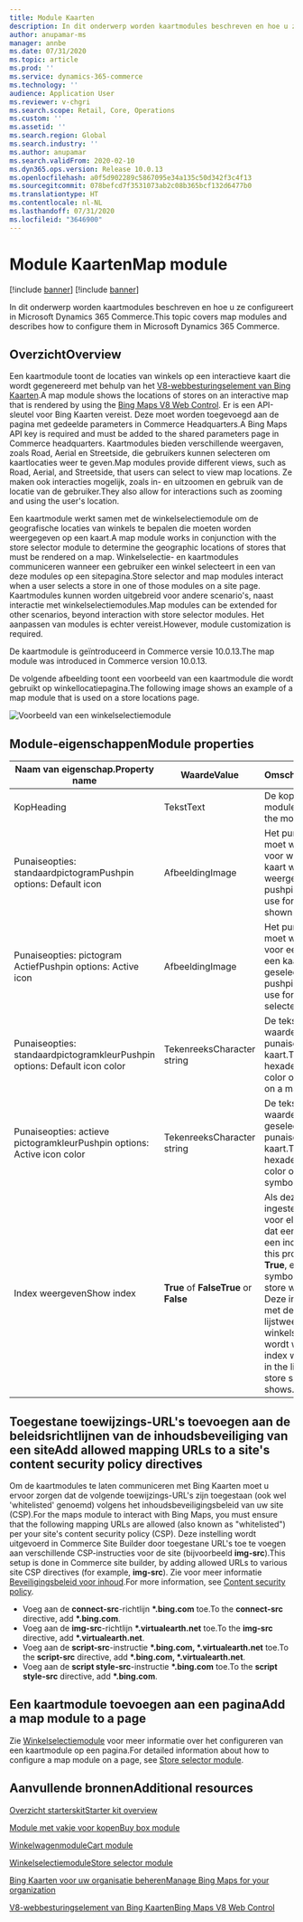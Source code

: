 ```yaml
---
title: Module Kaarten
description: In dit onderwerp worden kaartmodules beschreven en hoe u ze configureert in Microsoft Dynamics 365 Commerce.
author: anupamar-ms
manager: annbe
ms.date: 07/31/2020
ms.topic: article
ms.prod: ''
ms.service: dynamics-365-commerce
ms.technology: ''
audience: Application User
ms.reviewer: v-chgri
ms.search.scope: Retail, Core, Operations
ms.custom: ''
ms.assetid: ''
ms.search.region: Global
ms.search.industry: ''
ms.author: anupamar
ms.search.validFrom: 2020-02-10
ms.dyn365.ops.version: Release 10.0.13
ms.openlocfilehash: a0f5d902289c5867095e34a135c50d342f3c4f13
ms.sourcegitcommit: 078befcd7f3531073ab2c08b365bcf132d6477b0
ms.translationtype: HT
ms.contentlocale: nl-NL
ms.lasthandoff: 07/31/2020
ms.locfileid: "3646900"
---
```

# <a name="map-module"></a><span data-ttu-id="9bb68-103">Module Kaarten</span><span class="sxs-lookup"><span data-stu-id="9bb68-103">Map module</span></span>

[!include [banner](includes/banner.md)]
[!include [banner](includes/preview-banner.md)]

<span data-ttu-id="9bb68-104">In dit onderwerp worden kaartmodules beschreven en hoe u ze configureert in Microsoft Dynamics 365 Commerce.</span><span class="sxs-lookup"><span data-stu-id="9bb68-104">This topic covers map modules and describes how to configure them in Microsoft Dynamics 365 Commerce.</span></span>

## <a name="overview"></a><span data-ttu-id="9bb68-105">Overzicht</span><span class="sxs-lookup"><span data-stu-id="9bb68-105">Overview</span></span>

<span data-ttu-id="9bb68-106">Een kaartmodule toont de locaties van winkels op een interactieve kaart die wordt gegenereerd met behulp van het [V8-webbesturingselement van Bing Kaarten](https://docs.microsoft.com/bingmaps/v8-web-control/).</span><span class="sxs-lookup"><span data-stu-id="9bb68-106">A map module shows the locations of stores on an interactive map that is rendered by using the [Bing Maps V8 Web Control](https://docs.microsoft.com/bingmaps/v8-web-control/).</span></span> <span data-ttu-id="9bb68-107">Er is een API-sleutel voor Bing Kaarten vereist. Deze moet worden toegevoegd aan de pagina met gedeelde parameters in Commerce Headquarters.</span><span class="sxs-lookup"><span data-stu-id="9bb68-107">A Bing Maps API key is required and must be added to the shared parameters page in Commerce headquarters.</span></span> <span data-ttu-id="9bb68-108">Kaartmodules bieden verschillende weergaven, zoals Road, Aerial en Streetside, die gebruikers kunnen selecteren om kaartlocaties weer te geven.</span><span class="sxs-lookup"><span data-stu-id="9bb68-108">Map modules provide different views, such as Road, Aerial, and Streetside, that users can select to view map locations.</span></span> <span data-ttu-id="9bb68-109">Ze maken ook interacties mogelijk, zoals in- en uitzoomen en gebruik van de locatie van de gebruiker.</span><span class="sxs-lookup"><span data-stu-id="9bb68-109">They also allow for interactions such as zooming and using the user's location.</span></span>

<span data-ttu-id="9bb68-110">Een kaartmodule werkt samen met de winkelselectiemodule om de geografische locaties van winkels te bepalen die moeten worden weergegeven op een kaart.</span><span class="sxs-lookup"><span data-stu-id="9bb68-110">A map module works in conjunction with the store selector module to determine the geographic locations of stores that must be rendered on a map.</span></span> <span data-ttu-id="9bb68-111">Winkelselectie- en kaartmodules communiceren wanneer een gebruiker een winkel selecteert in een van deze modules op een sitepagina.</span><span class="sxs-lookup"><span data-stu-id="9bb68-111">Store selector and map modules interact when a user selects a store in one of those modules on a site page.</span></span> <span data-ttu-id="9bb68-112">Kaartmodules kunnen worden uitgebreid voor andere scenario's, naast interactie met winkelselectiemodules.</span><span class="sxs-lookup"><span data-stu-id="9bb68-112">Map modules can be extended for other scenarios, beyond interaction with store selector modules.</span></span> <span data-ttu-id="9bb68-113">Het aanpassen van modules is echter vereist.</span><span class="sxs-lookup"><span data-stu-id="9bb68-113">However, module customization is required.</span></span>

<span data-ttu-id="9bb68-114">De kaartmodule is geïntroduceerd in Commerce versie 10.0.13.</span><span class="sxs-lookup"><span data-stu-id="9bb68-114">The map module was introduced in Commerce version 10.0.13.</span></span>

<span data-ttu-id="9bb68-115">De volgende afbeelding toont een voorbeeld van een kaartmodule die wordt gebruikt op winkellocatiepagina.</span><span class="sxs-lookup"><span data-stu-id="9bb68-115">The following image shows an example of a map module that is used on a store locations page.</span></span>

![Voorbeeld van een winkelselectiemodule](./media/ecommerce-Storelocator.PNG)

## <a name="module-properties"></a><span data-ttu-id="9bb68-117">Module-eigenschappen</span><span class="sxs-lookup"><span data-stu-id="9bb68-117">Module properties</span></span>

| <span data-ttu-id="9bb68-118">Naam van eigenschap.</span><span class="sxs-lookup"><span data-stu-id="9bb68-118">Property name</span></span>             | <span data-ttu-id="9bb68-119">Waarde</span><span class="sxs-lookup"><span data-stu-id="9bb68-119">Value</span></span>                 | <span data-ttu-id="9bb68-120">Omschrijving</span><span class="sxs-lookup"><span data-stu-id="9bb68-120">Description</span></span> |
|---------------------------|-----------------------|-------------|
| <span data-ttu-id="9bb68-121">Kop</span><span class="sxs-lookup"><span data-stu-id="9bb68-121">Heading</span></span> | <span data-ttu-id="9bb68-122">Tekst</span><span class="sxs-lookup"><span data-stu-id="9bb68-122">Text</span></span> | <span data-ttu-id="9bb68-123">De koptekst voor de module.</span><span class="sxs-lookup"><span data-stu-id="9bb68-123">The heading for the module.</span></span> |
| <span data-ttu-id="9bb68-124">Punaiseopties: standaardpictogram</span><span class="sxs-lookup"><span data-stu-id="9bb68-124">Pushpin options: Default icon</span></span> | <span data-ttu-id="9bb68-125">Afbeelding</span><span class="sxs-lookup"><span data-stu-id="9bb68-125">Image</span></span> | <span data-ttu-id="9bb68-126">Het punaisesymbool dat moet worden gebruikt voor winkels die op een kaart worden weergegeven.</span><span class="sxs-lookup"><span data-stu-id="9bb68-126">The pushpin symbol image to use for stores that are shown on a map.</span></span> |
| <span data-ttu-id="9bb68-127">Punaiseopties: pictogram Actief</span><span class="sxs-lookup"><span data-stu-id="9bb68-127">Pushpin options: Active icon</span></span> | <span data-ttu-id="9bb68-128">Afbeelding</span><span class="sxs-lookup"><span data-stu-id="9bb68-128">Image</span></span> | <span data-ttu-id="9bb68-129">Het punaisesymbool dat moet worden gebruikt voor een winkel die op een kaart is geselecteerd.</span><span class="sxs-lookup"><span data-stu-id="9bb68-129">The pushpin symbol image to use for a store that is selected on a map.</span></span> |
| <span data-ttu-id="9bb68-130">Punaiseopties: standaardpictogramkleur</span><span class="sxs-lookup"><span data-stu-id="9bb68-130">Pushpin options: Default icon color</span></span> | <span data-ttu-id="9bb68-131">Tekenreeks</span><span class="sxs-lookup"><span data-stu-id="9bb68-131">Character string</span></span> | <span data-ttu-id="9bb68-132">De tekst of hexadecimale waarde voor de kleur van punaisesymbolen op een kaart.</span><span class="sxs-lookup"><span data-stu-id="9bb68-132">The text or hexadecimal value for the color of pushpin symbols on a map.</span></span> |
| <span data-ttu-id="9bb68-133">Punaiseopties: actieve pictogramkleur</span><span class="sxs-lookup"><span data-stu-id="9bb68-133">Pushpin options: Active icon color</span></span> | <span data-ttu-id="9bb68-134">Tekenreeks</span><span class="sxs-lookup"><span data-stu-id="9bb68-134">Character string</span></span> | <span data-ttu-id="9bb68-135">De tekst of hexadecimale waarde voor de kleur van geselecteerde punaisesymbolen op een kaart.</span><span class="sxs-lookup"><span data-stu-id="9bb68-135">The text or hexadecimal value for the color of selected pushpin symbols on a map.</span></span> |
| <span data-ttu-id="9bb68-136">Index weergeven</span><span class="sxs-lookup"><span data-stu-id="9bb68-136">Show index</span></span> | <span data-ttu-id="9bb68-137">**True** of **False**</span><span class="sxs-lookup"><span data-stu-id="9bb68-137">**True** or **False**</span></span> | <span data-ttu-id="9bb68-138">Als deze eigenschap is ingesteld op **Waar**, wordt voor elk punaisesymbool dat een winkel aangeeft, een index weergegeven.</span><span class="sxs-lookup"><span data-stu-id="9bb68-138">If this property is set to **True**, every pushpin symbol that indicates a store will show an index.</span></span> <span data-ttu-id="9bb68-139">Deze index komt overeen met de index in de lijstweergave die in de winkelselectiemodule wordt weergegeven.</span><span class="sxs-lookup"><span data-stu-id="9bb68-139">This index will match the index in the list view that the store selector module shows.</span></span> |

## <a name="add-allowed-mapping-urls-to-a-sites-content-security-policy-directives"></a><span data-ttu-id="9bb68-140">Toegestane toewijzings-URL's toevoegen aan de beleidsrichtlijnen van de inhoudsbeveiliging van een site</span><span class="sxs-lookup"><span data-stu-id="9bb68-140">Add allowed mapping URLs to a site's content security policy directives</span></span>

<span data-ttu-id="9bb68-141">Om de kaartmodules te laten communiceren met Bing Kaarten moet u ervoor zorgen dat de volgende toewijzings-URL's zijn toegestaan (ook wel 'whitelisted' genoemd) volgens het inhoudsbeveiligingsbeleid van uw site (CSP).</span><span class="sxs-lookup"><span data-stu-id="9bb68-141">For the maps module to interact with Bing Maps, you must ensure that the following mapping URLs are allowed (also known as "whitelisted") per your site's content security policy (CSP).</span></span> <span data-ttu-id="9bb68-142">Deze instelling wordt uitgevoerd in Commerce Site Builder door toegestane URL's toe te voegen aan verschillende CSP-instructies voor de site (bijvoorbeeld **img-src**).</span><span class="sxs-lookup"><span data-stu-id="9bb68-142">This setup is done in Commerce site builder, by adding allowed URLs to various site CSP directives (for example, **img-src**).</span></span> <span data-ttu-id="9bb68-143">Zie voor meer informatie [Beveiligingsbeleid voor inhoud](manage-csp.md).</span><span class="sxs-lookup"><span data-stu-id="9bb68-143">For more information, see [Content security policy](manage-csp.md).</span></span> 

- <span data-ttu-id="9bb68-144">Voeg aan de **connect-src**-richtlijn **&#42;.bing.com** toe.</span><span class="sxs-lookup"><span data-stu-id="9bb68-144">To the **connect-src** directive, add **&#42;.bing.com**.</span></span>
- <span data-ttu-id="9bb68-145">Voeg aan de **img-src**-richtlijn **&#42;.virtualearth.net** toe.</span><span class="sxs-lookup"><span data-stu-id="9bb68-145">To the **img-src** directive, add **&#42;.virtualearth.net**.</span></span>
- <span data-ttu-id="9bb68-146">Voeg aan de **script-src**-instructie **&#42;.bing.com, &#42;.virtualearth.net** toe.</span><span class="sxs-lookup"><span data-stu-id="9bb68-146">To the **script-src** directive, add **&#42;.bing.com, &#42;.virtualearth.net**.</span></span>
- <span data-ttu-id="9bb68-147">Voeg aan de **script style-src**-instructie **&#42;.bing.com** toe.</span><span class="sxs-lookup"><span data-stu-id="9bb68-147">To the **script style-src** directive, add **&#42;.bing.com**.</span></span>

## <a name="add-a-map-module-to-a-page"></a><span data-ttu-id="9bb68-148">Een kaartmodule toevoegen aan een pagina</span><span class="sxs-lookup"><span data-stu-id="9bb68-148">Add a map module to a page</span></span>

<span data-ttu-id="9bb68-149">Zie [Winkelselectiemodule](store-selector.md) voor meer informatie over het configureren van een kaartmodule op een pagina.</span><span class="sxs-lookup"><span data-stu-id="9bb68-149">For detailed information about how to configure a map module on a page, see [Store selector module](store-selector.md).</span></span> 
 
## <a name="additional-resources"></a><span data-ttu-id="9bb68-150">Aanvullende bronnen</span><span class="sxs-lookup"><span data-stu-id="9bb68-150">Additional resources</span></span>

[<span data-ttu-id="9bb68-151">Overzicht starterskit</span><span class="sxs-lookup"><span data-stu-id="9bb68-151">Starter kit overview</span></span>](starter-kit-overview.md)

[<span data-ttu-id="9bb68-152">Module met vakje voor kopen</span><span class="sxs-lookup"><span data-stu-id="9bb68-152">Buy box module</span></span>](add-buy-box.md)

[<span data-ttu-id="9bb68-153">Winkelwagenmodule</span><span class="sxs-lookup"><span data-stu-id="9bb68-153">Cart module</span></span>](add-cart-module.md)

[<span data-ttu-id="9bb68-154">Winkelselectiemodule</span><span class="sxs-lookup"><span data-stu-id="9bb68-154">Store selector module</span></span>](store-selector.md)

[<span data-ttu-id="9bb68-155">Bing Kaarten voor uw organisatie beheren</span><span class="sxs-lookup"><span data-stu-id="9bb68-155">Manage Bing Maps for your organization</span></span>](./dev-itpro/manage-bing-maps.md)

[<span data-ttu-id="9bb68-156">V8-webbesturingselement van Bing Kaarten</span><span class="sxs-lookup"><span data-stu-id="9bb68-156">Bing Maps V8 Web Control</span></span>](https://docs.microsoft.com/bingmaps/v8-web-control/)
